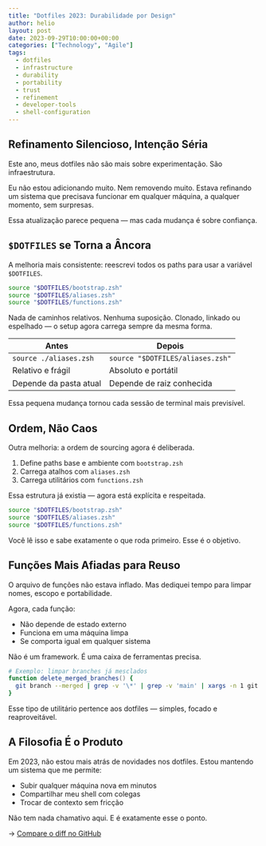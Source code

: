 ```yaml
---
title: "Dotfiles 2023: Durabilidade por Design"
author: helio
layout: post
date: 2023-09-29T10:00:00+00:00
categories: ["Technology", "Agile"]
tags:
  - dotfiles
  - infrastructure
  - durability
  - portability
  - trust
  - refinement
  - developer-tools
  - shell-configuration
---
```


## Refinamento Silencioso, Intenção Séria

Este ano, meus dotfiles não são mais sobre experimentação. São infraestrutura.

Eu não estou adicionando muito. Nem removendo muito. Estava refinando um sistema que precisava funcionar em qualquer máquina, a qualquer momento, sem surpresas.

Essa atualização parece pequena — mas cada mudança é sobre confiança.

## `$DOTFILES` se Torna a Âncora

A melhoria mais consistente: reescrevi todos os paths para usar a variável `$DOTFILES`.

```zsh
source "$DOTFILES/bootstrap.zsh"
source "$DOTFILES/aliases.zsh"
source "$DOTFILES/functions.zsh"
```

Nada de caminhos relativos. Nenhuma suposição. Clonado, linkado ou espelhado — o setup agora carrega sempre da mesma forma.

| Antes                  | Depois                           |
| ---------------------- | -------------------------------- |
| `source ./aliases.zsh` | `source "$DOTFILES/aliases.zsh"` |
| Relativo e frágil      | Absoluto e portátil              |
| Depende da pasta atual | Depende de raiz conhecida        |

Essa pequena mudança tornou cada sessão de terminal mais previsível.

## Ordem, Não Caos

Outra melhoria: a ordem de sourcing agora é deliberada.

1. Define paths base e ambiente com `bootstrap.zsh`
2. Carrega atalhos com `aliases.zsh`
3. Carrega utilitários com `functions.zsh`

Essa estrutura já existia — agora está explícita e respeitada.

```zsh
source "$DOTFILES/bootstrap.zsh"
source "$DOTFILES/aliases.zsh"
source "$DOTFILES/functions.zsh"
```

Você lê isso e sabe exatamente o que roda primeiro. Esse é o objetivo.

## Funções Mais Afiadas para Reuso

O arquivo de funções não estava inflado. Mas dediquei tempo para limpar nomes, escopo e portabilidade.

Agora, cada função:

- Não depende de estado externo
- Funciona em uma máquina limpa
- Se comporta igual em qualquer sistema

Não é um framework. É uma caixa de ferramentas precisa.

```zsh
# Exemplo: limpar branches já mesclados
function delete_merged_branches() {
  git branch --merged | grep -v '\*' | grep -v 'main' | xargs -n 1 git branch -d
}
```

Esse tipo de utilitário pertence aos dotfiles — simples, focado e reaproveitável.

## A Filosofia É o Produto

Em 2023, não estou mais atrás de novidades nos dotfiles. Estou mantendo um sistema que me permite:

- Subir qualquer máquina nova em minutos
- Compartilhar meu shell com colegas
- Trocar de contexto sem fricção

Não tem nada chamativo aqui. E é exatamente esse o ponto.

→ [Compare o diff no GitHub](https://github.com/helmedeiros/dotfiles/compare/2f3256ec7595f125e946958c6820305fb939943b...97d0e1ba1555acefca52bfdc3a0c9fec2a95282d)
